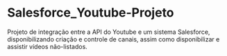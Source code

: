 # Salesforce_Youtube-Projeto
Projeto de integração entre a API do Youtube e um sistema Salesforce, disponibilizando criação e controle de canais, assim como disponibilizar e assistir vídeos não-listados.
